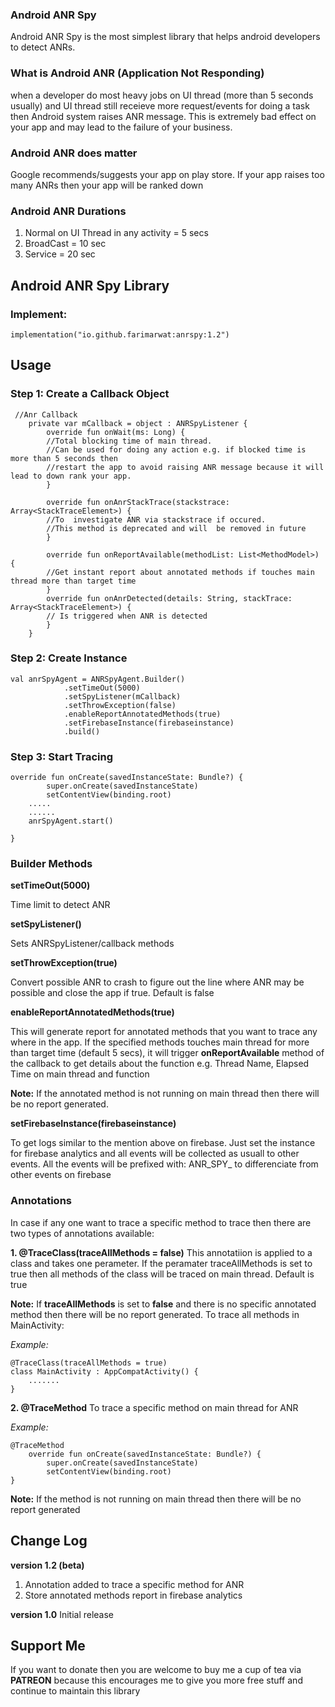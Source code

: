 ### Android ANR Spy
Android ANR Spy is the most simplest library that helps android developers to detect ANRs.

### What is Android ANR (Application Not Responding)
when a developer do most heavy jobs on UI thread (more than 5 seconds usually) and UI thread still receieve more request/events for doing a task then Android system raises ANR message. This is extremely bad effect on your app and may lead to the failure of your business.
### Android ANR does matter
Google recommends/suggests your app on play store. If your app raises too many ANRs then your app will be ranked down

### Android ANR Durations
1. Normal on UI Thread in any activity = 5 secs
2. BroadCast = 10 sec
3. Service = 20 sec

## Android ANR Spy Library
### Implement:

```
implementation("io.github.farimarwat:anrspy:1.2")
```
## Usage

### Step 1: Create a Callback Object
```
 //Anr Callback
    private var mCallback = object : ANRSpyListener {
        override fun onWait(ms: Long) {
		//Total blocking time of main thread. 
		//Can be used for doing any action e.g. if blocked time is more than 5 seconds then 
		//restart the app to avoid raising ANR message because it will lead to down rank your app.
        }

        override fun onAnrStackTrace(stackstrace: Array<StackTraceElement>) {
		//To  investigate ANR via stackstrace if occured.
		//This method is deprecated and will  be removed in future
        }

        override fun onReportAvailable(methodList: List<MethodModel>) {
		//Get instant report about annotated methods if touches main thread more than target time
        }
        override fun onAnrDetected(details: String, stackTrace: Array<StackTraceElement>) {
		// Is triggered when ANR is detected
        }
    }
```
### Step 2: Create Instance
```
val anrSpyAgent = ANRSpyAgent.Builder()
            .setTimeOut(5000)
            .setSpyListener(mCallback)
            .setThrowException(false)
            .enableReportAnnotatedMethods(true)
            .setFirebaseInstance(firebaseinstance)
            .build()
```
### Step 3: Start Tracing
```
override fun onCreate(savedInstanceState: Bundle?) {
        super.onCreate(savedInstanceState)
        setContentView(binding.root)
	.....
	......
	anrSpyAgent.start()
	
}

```

### Builder Methods

**setTimeOut(5000)**

Time limit to detect ANR

**setSpyListener()**

Sets ANRSpyListener/callback methods

**setThrowException(true)**

Convert possible ANR to crash to figure out the line where ANR may be possible and close the app if true. Default is false

**enableReportAnnotatedMethods(true)**

This will generate report for annotated methods that you want to trace any where in the app. If the specified methods touches main thread for more than target time (default 5 secs), it will trigger **onReportAvailable** method of the callback to get details about the function e.g. Thread Name, Elapsed Time on main thread and function

**Note:** If the annotated method is not running on main thread then there will  be no report generated. 

**setFirebaseInstance(firebaseinstance)**

To get logs similar to the mention above on firebase.
Just set the instance for firebase analytics and all events will be collected as usuall to other events.
All the events will be prefixed with: ANR_SPY_  to differenciate from other events on firebase

### Annotations
In case if any one want to trace a specific method to trace then there are two types of annotations available:

**1. @TraceClass(traceAllMethods = false)**
This annotatiion is applied to a class and takes one perameter. If the peramater traceAllMethods is set to true then all methods of the class will be traced on main thread. Default is true

**Note:** If **traceAllMethods** is set to **false** and there is no specific annotated method then there will be no report generated.
To trace all methods in MainActivity:

*Example:*
```
@TraceClass(traceAllMethods = true)
class MainActivity : AppCompatActivity() {
	.......
}
```

**2. @TraceMethod**
To trace a specific method on main thread for ANR

*Example:*
```
@TraceMethod
    override fun onCreate(savedInstanceState: Bundle?) {
        super.onCreate(savedInstanceState)
        setContentView(binding.root)
}
```
**Note:** If the method is not running on main thread then there will be no report generated

## Change Log
**version 1.2 (beta)**
1. Annotation added to trace a specific method for ANR
2. Store annotated methods report in firebase analytics

**version 1.0**
Initial release

## Support Me
If you want to donate then you are welcome to buy me a cup of tea via **PATREON** because this encourages me to give you more free stuff
and continue to  maintain this library


